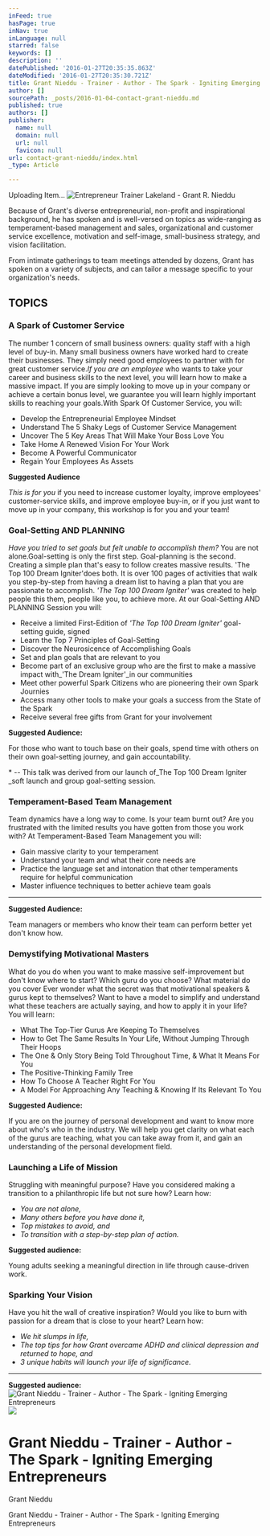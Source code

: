 ```yaml
---
inFeed: true
hasPage: true
inNav: true
inLanguage: null
starred: false
keywords: []
description: ''
datePublished: '2016-01-27T20:35:35.863Z'
dateModified: '2016-01-27T20:35:30.721Z'
title: Grant Nieddu - Trainer - Author - The Spark - Igniting Emerging Entrepreneurs
author: []
sourcePath: _posts/2016-01-04-contact-grant-nieddu.md
published: true
authors: []
publisher:
  name: null
  domain: null
  url: null
  favicon: null
url: contact-grant-nieddu/index.html
_type: Article

---
```

Uploading Item...
![Entrepreneur Trainer Lakeland - Grant R. Nieddu](https://the-grid-user-content.s3-us-west-2.amazonaws.com/43ad74f8-9af6-40db-87c4-787d41bcda9d.jpg)

Because of Grant's diverse entrepreneurial, non-profit and inspirational background, he has spoken and is well-versed on topics as wide-ranging as temperament-based management and sales, organizational and customer service excellence, motivation and self-image, small-business strategy, and vision facilitation.

From intimate gatherings to team meetings attended by dozens, Grant has spoken on a variety of subjects, and can tailor a message specific to your organization's needs.

## TOPICS

### A Spark of Customer Service

The number 1 concern of small business owners: quality staff with a high level of buy-in. Many small business owners have worked hard to create their businesses. They simply need good employees to partner with for great customer service._If you are an employee_ who wants to take your career and business skills to the next level, you will learn how to make a massive impact. If you are simply looking to move up in your company or achieve a certain bonus level, we guarantee you will learn highly important skills to reaching your goals.With Spark Of Customer Service, you will:

* Develop the Entrepreneurial Employee Mindset
* Understand The 5 Shaky Legs of Customer Service Management
* Uncover The 5 Key Areas That Will Make Your Boss Love You
* Take Home A Renewed Vision For Your Work
* Become A Powerful Communicator
* Regain Your Employees As Assets

**Suggested Audience**

_This is for you_ if you need to increase customer loyalty, improve employees' customer-service skills, and improve employee buy-in, or if you just want to move up in your company, this workshop is for you and your team!

### Goal-Setting AND PLANNING

_Have you tried to set goals but felt unable to accomplish them?_ You are not alone.Goal-setting is only the first step. Goal-planning is the second. Creating a simple plan that's easy to follow creates massive results. 'The Top 100 Dream Igniter'does both. It is over 100 pages of activities that walk you step-by-step from having a dream list to having a plan that you are passionate to accomplish. _'The Top 100 Dream Igniter'_ was created to help people this them, people like you, to achieve more. At our Goal-Setting AND PLANNING Session you will:

* Receive a limited First-Edition of _'The Top 100 Dream Igniter'_ goal-setting guide, signed
* Learn the Top 7 Principles of Goal-Setting
* Discover the Neurosicence of Accomplishing Goals
* Set and plan goals that are relevant to you
* Become part of an exclusive group who are the first to make a massive impact with_'The Dream Igniter'_in our communities
* Meet other powerful Spark Citizens who are pioneering their own Spark Journies
* Access many other tools to make your goals a success from the State of the Spark
* Receive several free gifts from Grant for your involvement

**Suggested Audience:**

For those who want to touch base on their goals, spend time with others on their own goal-setting journey, and gain accountability.

\* -- This talk was derived from our launch of_The Top 100 Dream Igniter _soft launch and group goal-setting session.

### Temperament-Based Team Management

Team dynamics have a long way to come. Is your team burnt out? Are you frustrated with the limited results you have gotten from those you work with? At Temperament-Based Team Management you will:

* Gain massive clarity to your temperament
* Understand your team and what their core needs are
* Practice the language set and intonation that other temperaments require for helpful communication
* Master influence techniques to better achieve team goals

****

**Suggested Audience:**

Team managers or members who know their team can perform better yet don't know how.

### Demystifying Motivational Masters

What do you do when you want to make massive self-improvement but don't know where to start? Which guru do you choose? What material do you cover Ever wonder what the secret was that motivational speakers & gurus kept to themselves? Want to have a model to simplify and understand what these teachers are actually saying, and how to apply it in your life? You will learn:

* What The Top-Tier Gurus Are Keeping To Themselves
* How to Get The Same Results In Your Life, Without Jumping Through Their Hoops
* The One & Only Story Being Told Throughout Time, & What It Means For You
* The Positive-Thinking Family Tree
* How To Choose A Teacher Right For You
* A Model For Approaching Any Teaching & Knowing If Its Relevant To You

**Suggested Audience:**

If you are on the journey of personal development and want to know more about who's who in the industry. We will help you get clarity on what each of the gurus are teaching, what you can take away from it, and gain an understanding of the personal development field.

### Launching a Life of Mission

Struggling with meaningful purpose? Have you considered making a transition to a philanthropic life but not sure how? Learn how:

* _You are not alone,_
* _Many others before you have done it,_
* _Top mistakes to avoid, and_
* _To transition with a step-by-step plan of action._

**Suggested audience:**

Young adults seeking a meaningful direction in life through cause-driven work.

### Sparking Your Vision

Have you hit the wall of creative inspiration? Would you like to burn with passion for a dream that is close to your heart? Learn how:

* _We hit slumps in life,_
* _The top tips for how Grant overcame ADHD and clinical depression and returned to hope, and_
* _3 unique habits will launch your life of significance._

****

**Suggested audience:**
![Grant Nieddu - Trainer - Author - The Spark - Igniting Emerging Entrepreneurs](https://the-grid-user-content.s3-us-west-2.amazonaws.com/56a6cc7d-60f9-4e7f-9602-78062c4b6be7.jpg)
![](https://imgflo.herokuapp.com/graph/vahj1ThiexotieMo/0c97696376f0a52c49094806596475f4/passthrough.jpg?height=600&input=https%3A%2F%2Fs3-us-west-2.amazonaws.com%2Fthe-grid-img%2Fp%2F06f67c984b95e39733931455fd961b0d18464bdb.jpg&width=600)

# Grant Nieddu - Trainer - Author - The Spark - Igniting Emerging Entrepreneurs

Grant Nieddu

Grant Nieddu - Trainer - Author - The Spark - Igniting Emerging Entrepreneurs